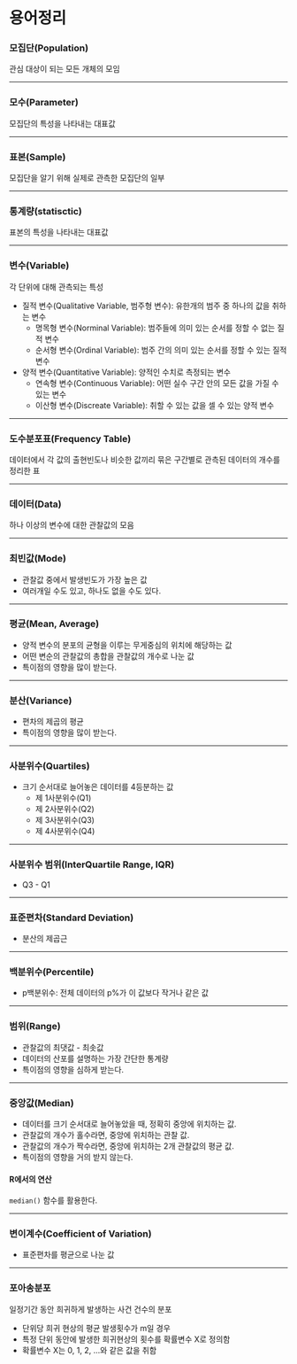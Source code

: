 # 용어정리


### 모집단(Population)

관심 대상이 되는 모든 개체의 모임

---
### 모수(Parameter)
모집단의 특성을 나타내는 대표값

---
### 표본(Sample)
모집단을 알기 위해 실제로 관측한 모집단의 일부

---
### 통계량(statisctic)
표본의 특성을 나타내는 대표값

---
### 변수(Variable)
각 단위에 대해 관측되는 특성
- 질적 변수(Qualitative Variable, 범주형 변수): 유한개의 범주 중 하나의 값을 취하는 변수
  - 명목형 변수(Norminal Variable): 범주들에 의미 있는 순서를 정할 수 없는 질적 변수
  - 순서형 변수(Ordinal Variable): 범주 간의 의미 있는 순서를 정할 수 있는 질적 변수
- 양적 변수(Quantitative Variable): 양적인 수치로 측정되는 변수
  - 연속형 변수(Continuous Variable): 어떤 실수 구간 안의 모든 값을 가질 수 있는 변수
  - 이산형 변수(Discreate Variable): 취할 수 있는 값을 셀 수 있는 양적 변수

---
### 도수분포표(Frequency Table)
데이터에서 각 값의 출현빈도나 비슷한 값끼리 묶은 구간별로 관측된 데이터의 개수를 정리한 표

---
### 데이터(Data)
하나 이상의 변수에 대한 관찰값의 모음

---
### 최빈값(Mode)
- 관찰값 중에서 발생빈도가 가장 높은 값
- 여러개일 수도 있고, 하나도 없을 수도 있다.

---
### 평균(Mean, Average)
- 양적 변수의 분포의 균형을 이루는 무게중심의 위치에 해당하는 값
- 어떤 변순의 관찰값의 총합을 관찰값의 개수로 나눈 값
- 특이점의 영향을 많이 받는다.

---
### 분산(Variance)
- 편차의 제곱의 평균
- 특이점의 영향을 많이 받는다.

---
### 사분위수(Quartiles)
- 크기 순서대로 늘어놓은 데이터를 4등분하는 값
  - 제 1사분위수(Q1)
  - 제 2사분위수(Q2)
  - 제 3사분위수(Q3)
  - 제 4사분위수(Q4)

---
### 사분위수 범위(InterQuartile Range, IQR)
- Q3 - Q1

---
### 표준편차(Standard Deviation)
- 분산의 제곱근

---
### 백분위수(Percentile)
- p백분위수: 전체 데이터의 p%가 이 값보다 작거나 같은 값

---
### 범위(Range)
- 관찰값의 최댓값 - 최솟값
- 데이터의 산포를 설명하는 가장 간단한 통계량
- 특이점의 영향을 심하게 받는다.

---
### 중앙값(Median)
- 데이터를 크기 순서대로 늘어놓았을 때, 정확히 중앙에 위치하는 값.
- 관찰값의 개수가 홀수라면, 중앙에 위치하는 관찰 값.
- 관찰값의 개수가 짝수라면, 중앙에 위치하는 2개 관찰값의 평균 값.
- 특이점의 영향을 거의 받지 않는다.

#### R에서의 연산
`median()` 함수를 활용한다.


---
### 변이계수(Coefficient of Variation)
- 표준편차를 평균으로 나눈 값

---

### 포아송분포
일정기간 동안 희귀하게 발생하는 사건 건수의 분포
- 단위당 희귀 현상의 평균 발생횟수가 m일 경우
- 특정 단위 동안에 발생한 희귀현상의 횟수를 확률변수 X로 정의함
- 확률변수 X는 0, 1, 2, ...와 같은 값을 취함
